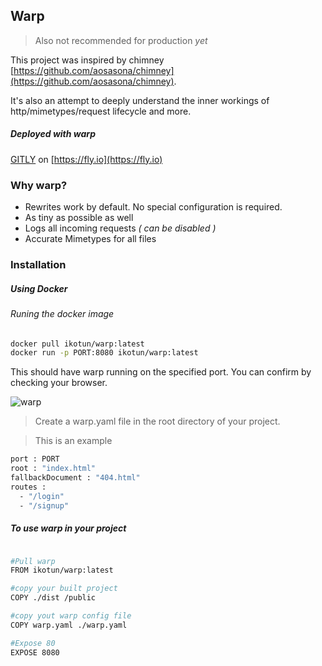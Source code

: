 ## Warp

> Also not recommended for production _yet_

This project was inspired by chimney [https://github.com/aosasona/chimney](https://github.com/aosasona/chimney).

It's also an attempt to deeply understand the inner workings of http/mimetypes/request lifecycle and more.

##### Deployed with warp

[GITLY](https://warp-test.fly.dev) on [https://fly.io](https://fly.io)

### Why warp?

- Rewrites work by default. No special configuration is required.
- As tiny as possible as well
- Logs all incoming requests _( can be disabled )_
- Accurate Mimetypes for all files

### Installation

##### Using Docker

###### Runing the docker image

```bash
docker pull ikotun/warp:latest
docker run -p PORT:8080 ikotun/warp:latest
```

This should have warp running on the specified port.
You can confirm by checking your browser.

![warp](https://res.cloudinary.com/dbd7rcwwx/image/upload/v1714760406/Screenshot_2024-05-03_at_7.17.21_PM_jlks9r.png)

> Create a warp.yaml file in the root directory of your project.

> This is an example

```bash
port : PORT
root : "index.html"
fallbackDocument : "404.html"
routes :
  - "/login"
  - "/signup"

```

##### To use warp in your project

```bash

#Pull warp
FROM ikotun/warp:latest

#copy your built project
COPY ./dist /public

#copy yout warp config file
COPY warp.yaml ./warp.yaml

#Expose 80
EXPOSE 8080
```
